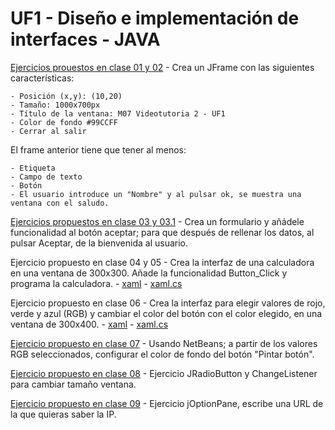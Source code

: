 # UF1 - Diseño e implementación de interfaces - JAVA


[Ejercicios prouestos en clase 01 y 02](Propuesta_de_ejercicio_01_02.java) - Crea un JFrame con las siguientes características:

    - Posición (x,y): (10,20)
    - Tamaño: 1000x700px
    - Título de la ventana: M07 Videotutoria 2 - UF1
    - Color de fondo #99CCFF
    - Cerrar al salir

El frame anterior tiene que tener al menos:

    - Etiqueta
    - Campo de texto
    - Botón
    - El usuario introduce un "Nombre" y al pulsar ok, se muestra una ventana con el saludo.

[Ejercicios propuestos en clase 03 y 03.1](Propuesta_de_ejercicio_03_03.1.java) - Crea un formulario y añádele funcionalidad al botón aceptar; para que después de rellenar los datos, al pulsar Aceptar, de la bienvenida al usuario.

Ejercicio propuesto en clase 04 y 05 - Crea la interfaz de una calculadora en una ventana de 300x300. Añade la funcionalidad Button_Click y programa la calculadora. - [xaml](MainWindow.xaml) - [xaml.cs](MainWindow.xaml.cs)

Ejercicio propuesto en clase 06 - Crea la interfaz para elegir valores de rojo, verde y azul (RGB) y cambiar el color del botón con el color elegido, en una ventana de 300x400. - [xaml](06MainWindow.xaml) - [xaml.cs](MainWindow.xaml.cs)

[Ejercicio propuesto en clase 07](ComboRGB.java) - Usando NetBeans; a partir de los valores RGB seleccionados, configurar el color de fondo del botón "Pintar botón".

[Ejercicio propuesto en clase 08](EjercicioPropuesto8.java) - Ejercicio JRadioButton y ChangeListener para cambiar tamaño ventana.

 [Ejercicio propuesto en clase 09](Ejercicio_09.java) - Ejercicio jOptionPane, escribe una URL de la que quieras saber la IP.

